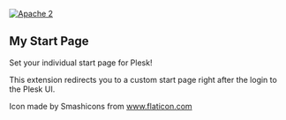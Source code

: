 [![Apache 2](http://img.shields.io/badge/license-Apache%202-blue.svg)](http://www.apache.org/licenses/LICENSE-2.0)

## My Start Page

Set your individual start page for Plesk!

This extension redirects you to a custom start page right after the login to the Plesk UI.

Icon made by Smashicons from www.flaticon.com
